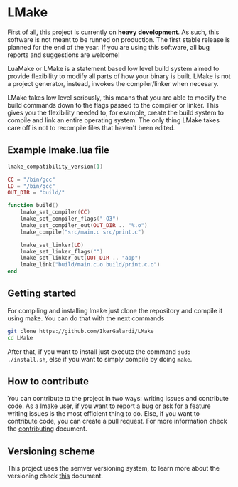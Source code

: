 # LMake
First of all, this project is currently on **heavy development**. As such, this software is not meant to be runned on production. The first stable release is planned for the end of the year. If you are using this software, all bug reports and suggestions are welcome!

LuaMake or LMake is a statement based low level build system aimed to provide flexibility to modify all parts of how your binary is built. LMake is not a project generator, instead, invokes the compiler/linker when necesary.

LMake takes low level seriously, this means that you are able to modify the build commands down to the flags passed to the compiler or linker. This gives you the flexibility needed to, for example, create the build system to compile and link an entire operating system. The only thing LMake takes care off is not to recompile files that haven't been edited.

## Example lmake.lua file
```lua
lmake_compatibility_version(1)

CC = "/bin/gcc"
LD = "/bin/gcc"
OUT_DIR = "build/"

function build()
    lmake_set_compiler(CC)
    lmake_set_compiler_flags("-O3")
    lmake_set_compiler_out(OUT_DIR .. "%.o")
    lmake_compile("src/main.c src/print.c")

    lmake_set_linker(LD)
    lmake_set_linker_flags("")
    lmake_set_linker_out(OUT_DIR .. "app")
    lmake_link("build/main.c.o build/print.c.o")
end
```
## Getting started
For compiling and installing lmake just clone the repository and compile it using make. You can do that with the next commands
```bash
git clone https://github.com/IkerGalardi/LMake
cd LMake
```
After that, if you want to install just execute the command `sudo ./install.sh`, else if you want to simply compile by doing `make`.

## How to contribute
You can contribute to the project in two ways: writing issues and contribute code. As a lmake user, if you want to report a bug or ask for a feature writing issues is the most efficient thing to do. Else, if you want to contribute code, you can create a pull request. For more information check the [contributing](docs/Contributing.md) document.

## Versioning scheme
This project uses the semver versioning system, to learn more about the versioning check [this](docs/Versions.md) document.
